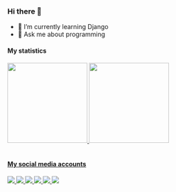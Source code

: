 ### Hi there 👋


- 🌱 I’m currently learning Django
- 💬 Ask me about programming

#### My statistics
<div>
  <a href="https://github.com/ravshanbekio">
  <img height="180em" src="https://github-readme-stats.vercel.app/api?username=ravshanbekio&show_icons=true&theme=dracula&include_all_commits=true&count_private=true"/>
  <img height="180em" src="https://github-readme-stats.vercel.app/api/top-langs/?username=ravshanbekio&layout=compact&langs_count=16&theme=dracula"/>
</div>
  
<br>
  
#### My social media accounts
  
<div>
  <a href="https://t.me/ravshanbekmadaminov" target="_blank"><img src="https://img.shields.io/badge/Telegram-2CA5E0?style=for-the-badge&logo=telegram&logoColor=white" target="_blank"/>
  <a href="https://www.instagram.com/ravshanbekmadaminov_" target="_blank"><img src="https://img.shields.io/badge/Instagram-E4405F?style=for-the-badge&logo=instagram&logoColor=white" target="_blank"/>
  <a href="https://www.twitter.com/ravshanbeck" target="_blank"><img src="https://img.shields.io/badge/Twitter-1DA1F2?style=for-the-badge&logo=twitter&logoColor=white" target="_blank"/>
  <a href="https://www.linkedin.com/in/ravshanbek-madaminov-/" target="_blank"><img src="https://img.shields.io/badge/LinkedIn-0077B5?style=for-the-badge&logo=linkedin&logoColor=white" target="_blank"/>
  <a href="https://www.facebook.com/ravshanbek.madaminov.39" target="_blank"><img src="https://img.shields.io/badge/Facebook-1877F2?style=for-the-badge&logo=facebook&logoColor=white" target="_blank"/>
  <a href="mailto:ravshanbekmadaminov68@gmail.com" target="_blank"><img src="https://img.shields.io/badge/Gmail-D14836?style=for-the-badge&logo=gmail&logoColor=white" target="_blank"/>
</div>
